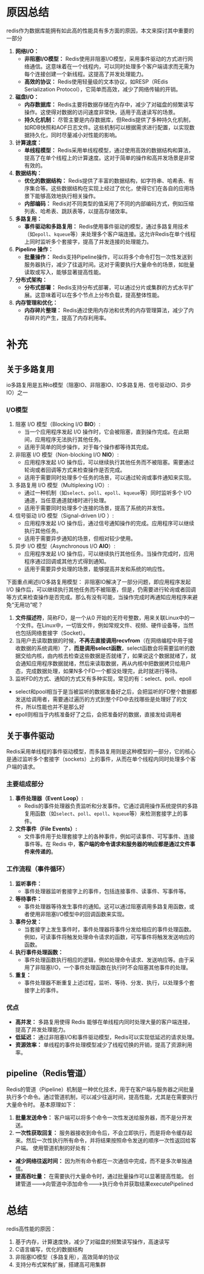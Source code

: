 # 原因总结
redis作为数据库能拥有如此高的性能具有多方面的原因，本文来探讨其中重要的一部分
1. **网络I/O：**
	- **非阻塞I/O模型：** Redis使用非阻塞I/O模型，采用事件驱动的方式进行网络通信。这意味着在一个线程内，可以同时处理多个客户端请求而无需为每个连接创建一个新线程。这提高了并发处理能力。
	- **高效的协议：** Redis使用轻量级的文本协议，如RESP（REdis Serialization Protocol），它简单而高效，减少了网络传输的开销。
2. **磁盘I/O：**
	- **内存数据库：** Redis主要将数据存储在内存中，减少了对磁盘的频繁读写操作。这使得对数据的访问速度非常快，适用于高速读写的场景。
	- **持久化机制：** 尽管主要是内存数据库，但Redis提供了多种持久化机制，如RDB快照和AOF日志文件。这些机制可以根据需求进行配置，以实现数据持久化，同时尽量减小对性能的影响。
3. **计算速度：**
	- **单线程模型：** Redis采用单线程模型，通过使用高效的数据结构和算法，提高了在单个线程上的计算速度。这对于简单的操作和高并发场景是非常有效的。
4. **数据结构：**
	- **优化的数据结构：** Redis提供了丰富的数据结构，如字符串、哈希表、有序集合等。这些数据结构在实现上经过了优化，使得它们在各自的应用场景下能够高效地执行相关操作。
	- **内部编码：** Redis对不同类型的值采用了不同的内部编码方式，例如压缩列表、哈希表、跳跃表等，以提高存储效率。
 5. **多路复用：**
	- **事件驱动和多路复用：** Redis使用事件驱动的模型，通过多路复用技术（如`epoll`、`kqueue`等）来处理多个客户端连接。这允许Redis在单个线程上同时监听多个套接字，提高了并发连接的处理能力。
6. **Pipeline 操作：**
	- **批量操作：** Redis支持Pipeline操作，可以将多个命令打包一次性发送到服务器执行，减少了往返时间。这对于需要执行大量命令的场景，如批量读取或写入，能够显著提高性能。
7. **分布式架构：**
	- **分布式部署：** Redis支持分布式部署，可以通过分片或集群的方式水平扩展。这意味着可以在多个节点上分布负载，提高整体性能。
8. **内存管理和优化：**
	- **内存碎片整理：** Redis通过使用内存池和优秀的内存管理算法，减少了内存碎片的产生，提高了内存利用率。
# 补充
## 关于多路复用
io多路复用是五种io模型（阻塞IO、非阻塞IO、IO多路复用、信号驱动IO、异步IO）之一
### I/O模型
1. 阻塞 I/O 模型（Blocking I/O **BIO**）:
    - 当一个应用程序发起 I/O 操作时，它会被阻塞，直到操作完成。在此期间，应用程序无法执行其他任务。
    - 适用于简单的同步操作，对于每个操作都等待其完成。
2. 非阻塞 I/O 模型（Non-blocking I/O **NIO**）:
    - 应用程序发起 I/O 操作后，可以继续执行其他任务而不被阻塞。需要通过轮询或者回调等方式来检查操作是否完成。
    - 适用于需要同时处理多个任务的场景，可以通过轮询或事件通知来实现。
3. 多路复用 I/O 模型（Multiplexing I/O）:
	- 通过一种机制（如`select`、`poll`、`epoll`、`kqueue`等）同时监听多个 I/O 通道，当任意通道就绪时进行处理。
    - 适用于需要同时处理多个连接的场景，提高了系统的并发性。
4. 信号驱动 I/O 模型（Signal-driven I/O ）:
    - 应用程序发起 I/O 操作后，通过信号通知操作的完成。应用程序可以继续执行其他任务。
    - 适用于需要异步通知的场景，但相对较少使用。
5. 异步 I/O 模型（Asynchronous I/O  **AIO**）:
    - 应用程序发起 I/O 操作后，可以继续执行其他任务。当操作完成时，应用程序通过回调或其他方式得到通知。
    - 适用于需要异步处理的场景，能够提高并发和系统的响应性。

下面重点阐述I/O多路复用模型：
非阻塞IO解决了一部分问题，即应用程序发起 I/O 操作后，可以继续执行其他任务而不被阻塞，但是，仍需要进行轮询或者回调等方式来检查操作是否完成。那么有没有可能，当操作完成时再通知应用程序来避免“无用功”呢？
1. **文件描述符**，简称FD，是一个从0 开始的无符号整数，用来关联Linux中的一个文件。在Linux中，一切皆文件，例如常规文件、视频、硬件设备等，当然也包括网络套接字（Socket）。
2. 当用户去读取数据的时候，**不再去直接调用recvfrom**（在网络编程中用于接收数据的系统调用）了，**而是调用select函数**，select函数会将需要监听的数据交给内核，由内核去检查这些数据是否就绪了，如果说这个数据就绪了，就会通知应用程序数据就绪，然后来读取数据，再从内核中把数据拷贝给用户态，完成数据处理，如果N多个FD一个都没处理完，此时就进行等待。
3. 监听FD的方式、通知的方式又有多种实现，常见的有：select、poll、epoll
- select和pool相当于是当被监听的数据准备好之后，会把监听的FD整个数据都发送给调用者，需要通过遍历的方式到整个FD中去找哪些是处理好了的文件，所以性能也并不是那么好
- epoll则相当于内核准备好了之后，会把准备好的数据，直接发给调用者
## 关于事件驱动
Redis采用单线程的事件驱动模型，而多路复用则是这种模型的一部分，它的核心是通过监听多个套接字（sockets）上的事件，从而在单个线程内同时处理多个客户端的请求。
### 主要组成部分
1. **事件处理器（Event Loop）:**
    - Redis的事件处理器负责监听和分发事件。它通过调用操作系统提供的多路复用函数（如`select`、`poll`、`epoll`、`kqueue`等）来检测套接字上的事件。
2. **文件事件（File Events）:**
    - 文件事件用于处理套接字上的各种事件，例如可读事件、可写事件、连接事件等。在 Redis 中，**客户端的命令请求和服务器的响应都是通过文件事件来传递的**。
### 工作流程（事件循环）
1. **监听事件：**
    - 事件处理器监听套接字上的事件，包括连接事件、读事件、写事件等。
2. **等待事件：**
    - 事件处理器等待发生事件的通知。这可以通过阻塞调用多路复用函数，或者使用非阻塞I/O模型中的回调函数来实现。
3. **事件分发：**
    - 当套接字上发生事件时，事件处理器将事件分发给相应的事件处理函数。例如，可读事件将触发处理命令请求的函数，可写事件将触发发送响应的函数。
4. **执行事件处理函数：**
    - 事件处理函数执行相应的逻辑，例如处理命令请求、发送响应等。由于采用了非阻塞I/O，一个事件处理函数在执行时不会阻塞其他事件的处理。
5. **重复：**
    - 事件处理器不断重复上述过程，监听、等待、分发、执行，以处理多个套接字上的事件。
### 优点
- **高并发：** 多路复用使得 Redis 能够在单线程内同时处理大量的客户端连接，提高了并发处理能力。
- **低延迟：** 通过非阻塞I/O和事件驱动模型，Redis可以实现低延迟的请求处理。
- **资源效率：** 单线程的事件处理模型减少了线程切换的开销，提高了资源利用率。
## pipeline（Redis管道）
Redis的管道（Pipeline）机制是一种优化技术，用于在客户端与服务器之间批量执行多个命令。通过管道机制，可以减少往返时间，提高性能，尤其是在需要执行大量命令时。
基本原理如下：
1. **批量发送命令：** 客户端可以将多个命令一次性发送给服务器，而不是分开发送。
2. **一次性获取回复：** 服务器接收到命令后，不会立即执行，而是将命令缓存起来。然后一次性执行所有命令，并将结果按照命令发送的顺序一次性返回给客户端。
使用管道机制的好处有：
- **减少网络往返时间：** 因为所有命令都在一次通信中完成，而不是多次单独通信。
- **提高吞吐量：** 在需要执行大量命令时，通过批量操作可以显著提高性能。
创建管道--->向管道中添加命令--->执行命令并获取结果executePipelined

# 总结
redis高性能的原因：
1. 基于内存，计算速度快，减少了对磁盘的频繁读写操作，高速读写
2. C语言编写，优化的数据结构
3. 非阻塞IO模型（多路复用），高效简单的协议
4. 支持分布式架构扩展，搭建高可用集群